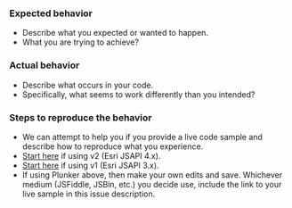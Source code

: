 ### Expected behavior

- Describe what you expected or wanted to happen.
- What you are trying to achieve?

### Actual behavior

- Describe what occurs in your code.
- Specifically, what seems to work differently than you intended?

### Steps to reproduce the behavior

- We can attempt to help you if you provide a live code sample and describe how to reproduce what you experience.
- [Start here](https://plnkr.co/edit/UGv7v5?p=preview) if using v2 (Esri JSAPI 4.x).
- [Start here](https://plnkr.co/edit/tvyKCU?p=preview) if using v1 (Esri JSAPI 3.x).
- If using Plunker above, then make your own edits and save. Whichever medium (JSFiddle, JSBin, etc.) you decide use, include the link to your live sample in this issue description.
